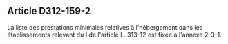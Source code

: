 ## Article D312-159-2

La liste des prestations minimales relatives à l'hébergement dans les établissements relevant du I de l'article
L. 313-12 est fixée à l'annexe 2-3-1.

